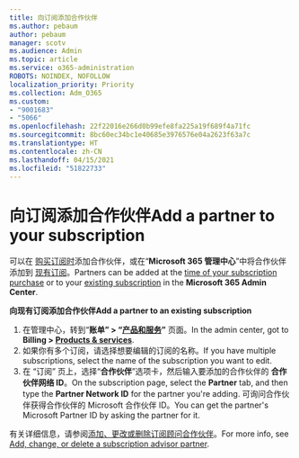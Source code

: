 ```yaml
---
title: 向订阅添加合作伙伴
ms.author: pebaum
author: pebaum
manager: scotv
ms.audience: Admin
ms.topic: article
ms.service: o365-administration
ROBOTS: NOINDEX, NOFOLLOW
localization_priority: Priority
ms.collection: Adm_O365
ms.custom:
- "9001683"
- "5066"
ms.openlocfilehash: 22f22016e266d0b99efe8fa225a19f689f4a71fc
ms.sourcegitcommit: 8bc60ec34bc1e40685e3976576e04a2623f63a7c
ms.translationtype: HT
ms.contentlocale: zh-CN
ms.lasthandoff: 04/15/2021
ms.locfileid: "51822733"
---
```

# <a name="add-a-partner-to-your-subscription"></a><span data-ttu-id="d54df-102">向订阅添加合作伙伴</span><span class="sxs-lookup"><span data-stu-id="d54df-102">Add a partner to your subscription</span></span>

<span data-ttu-id="d54df-103">可以在 [购买订阅时](https://docs.microsoft.com/microsoft-365/admin/misc/add-partner?view=o365-worldwide#add-a-partner-at-the-time-of-purchase)添加合作伙伴，或在“**Microsoft 365 管理中心**”中将合作伙伴添加到 [现有订阅](https://docs.microsoft.com/microsoft-365/admin/misc/add-partner?view=o365-worldwide#add-a-partner-to-an-existing-subscription)。</span><span class="sxs-lookup"><span data-stu-id="d54df-103">Partners can be added at the [time of your subscription purchase](https://docs.microsoft.com/microsoft-365/admin/misc/add-partner?view=o365-worldwide#add-a-partner-at-the-time-of-purchase) or to your [existing subscription](https://docs.microsoft.com/microsoft-365/admin/misc/add-partner?view=o365-worldwide#add-a-partner-to-an-existing-subscription) in the **Microsoft 365 Admin Center**.</span></span>

<span data-ttu-id="d54df-104">**向现有订阅添加合作伙伴**</span><span class="sxs-lookup"><span data-stu-id="d54df-104">**Add a partner to an existing subscription**</span></span>

1. <span data-ttu-id="d54df-105">在管理中心，转到“**账单” > “[产品和服务](https://go.microsoft.com/fwlink/p/?linkid=842054)”** 页面。</span><span class="sxs-lookup"><span data-stu-id="d54df-105">In the admin center, got to **Billing > [Products & services](https://go.microsoft.com/fwlink/p/?linkid=842054)**.</span></span> 
2. <span data-ttu-id="d54df-106">如果你有多个订阅，请选择想要编辑的订阅的名称。</span><span class="sxs-lookup"><span data-stu-id="d54df-106">If you have multiple subscriptions, select the name of the subscription you want to edit.</span></span> 
3. <span data-ttu-id="d54df-107">在 “订阅” 页上，选择“**合作伙伴**”选项卡，然后输入要添加的合作伙伴的 **合作伙伴网络 ID**。</span><span class="sxs-lookup"><span data-stu-id="d54df-107">On the subscription page, select the **Partner** tab, and then type the **Partner Network ID** for the partner you're adding.</span></span> <span data-ttu-id="d54df-108">可询问合作伙伴获得合作伙伴的 Microsoft 合作伙伴 ID。</span><span class="sxs-lookup"><span data-stu-id="d54df-108">You can get the partner's Microsoft Partner ID by asking the partner for it.</span></span> 

<span data-ttu-id="d54df-109">有关详细信息，请参阅[添加、更改或删除订阅顾问合作伙伴](https://docs.microsoft.com/microsoft-365/admin/misc/add-partner)。</span><span class="sxs-lookup"><span data-stu-id="d54df-109">For more info, see [Add, change, or delete a subscription advisor partner](https://docs.microsoft.com/microsoft-365/admin/misc/add-partner).</span></span> 
